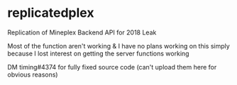 # replicatedplex
Replication of Mineplex Backend API for 2018 Leak

Most of the function aren't working & I have no plans working on this simply because I lost interest on getting the server functions working

DM timing#4374 for fully fixed source code (can't upload them here for obvious reasons)
